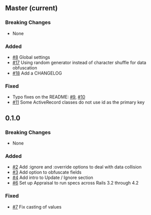 ## Master (current)

### Breaking Changes

- None

### Added

- [#8](https://github.com/IFTTT/polo/pull/8) Global settings
- [#17](https://github.com/IFTTT/polo/pull/17) Using random generator instead of character shuffle for data obfuscation
- [#18](https://github.com/IFTTT/polo/pull/18) Add a CHANGELOG

### Fixed

- Typo fixes on the README: [#9](https://github.com/IFTTT/polo/pull/9), [#10](https://github.com/IFTTT/polo/pull/10)
- [#11]() Some ActiveRecord classes do not use id as the primary key

## 0.1.0

### Breaking Changes

- None

### Added

- [#2](https://github.com/IFTTT/polo/pull/2) Add :ignore and :override options to deal with data collision
- [#3](https://github.com/IFTTT/polo/pull/3) Add option to obfuscate fields
- [#4](https://github.com/IFTTT/polo/pull/4) Add intro to Update / Ignore section
- [#6](https://github.com/IFTTT/polo/pull/6) Set up Appraisal to run specs across Rails 3.2 through 4.2

### Fixed

- [#7](https://github.com/IFTTT/polo/pull/7) Fix casting of values
